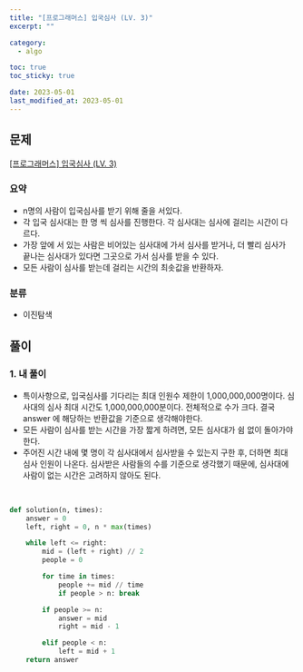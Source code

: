 ```yaml
---
title: "[프로그래머스] 입국심사 (LV. 3)"
excerpt: ""

category:
  - algo

toc: true
toc_sticky: true

date: 2023-05-01
last_modified_at: 2023-05-01
---
```


## 문제

[[프로그래머스] 입국심사 (LV. 3)](https://school.programmers.co.kr/learn/courses/30/lessons/43238)

### 요약

- n명의 사람이 입국심사를 받기 위해 줄을 서있다.
- 각 입국 심사대는 한 명 씩 심사를 진행한다. 각 심사대는 심사에 걸리는 시간이 다르다.
- 가장 앞에 서 있는 사람은 비어있는 심사대에 가서 심사를 받거나, 더 빨리 심사가 끝나는 심사대가 있다면 그곳으로 가서 심사를 받을 수 있다.
- 모든 사람이 심사를 받는데 걸리는 시간의 최솟값을 반환하자.

### 분류

- 이진탐색

## 풀이

### 1. 내 풀이

- 특이사항으로, 입국심사를 기다리는 최대 인원수 제한이 1,000,000,000명이다. 심사대의 심사 최대 시간도 1,000,000,000분이다. 전체적으로 수가 크다. 결국 answer 에 해당하는 반환값을 기준으로 생각해야한다.
- 모든 사람이 심사를 받는 시간을 가장 짧게 하려면, 모든 심사대가 쉼 없이 돌아가야 한다.
- 주어진 시간 내에 몇 명이 각 심사대에서 심사받을 수 있는지 구한 후, 더하면 최대 심사 인원이 나온다. 심사받은 사람들의 수를 기준으로 생각했기 때문에, 심사대에 사람이 없는 시간은 고려하지 않아도 된다.
<br>


```python
def solution(n, times):
    answer = 0
    left, right = 0, n * max(times)

    while left <= right:
        mid = (left + right) // 2
        people = 0

        for time in times:
            people += mid // time
            if people > n: break

        if people >= n:
            answer = mid
            right = mid - 1

        elif people < n:
            left = mid + 1
    return answer

```